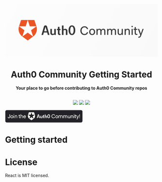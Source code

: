 <div align="center">
<br>
<img src="/Open-Source/Assets/Auth0_Community_Banner.png"
/>
<br/>
<h1>Auth0 Community Getting Started</h1>
<strong>Your place to go before contributing to Auth0 Community repos</strong>
</div>
<br/>
<p align="center">
<img src="https://img.shields.io/badge/community-driven-brightgreen.svg"/>
<img src="https://img.shields.io/badge/contribution%20made-easier-green.svg"/>
<img src="https://img.shields.io/badge/License-MIT-green.svg"/>
</p>

[<img align="center" src="/Open-Source/Assets/join_auth0_community_badge.png">](https://community.auth0.com/)

# Getting started

# License

React is MIT licensed.
